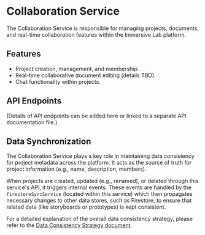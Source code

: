 # Collaboration Service

The Collaboration Service is responsible for managing projects, documents, and real-time collaboration features within the Immersive Lab platform.

## Features
*   Project creation, management, and membership.
*   Real-time collaborative document editing (details TBD).
*   Chat functionality within projects.

## API Endpoints
(Details of API endpoints can be added here or linked to a separate API documentation file.)

## Data Synchronization

The Collaboration Service plays a key role in maintaining data consistency for project metadata across the platform. It acts as the source of truth for project information (e.g., name, description, members).

When projects are created, updated (e.g., renamed), or deleted through this service's API, it triggers internal events. These events are handled by the `firestoreSyncService` (located within this service) which then propagates necessary changes to other data stores, such as Firestore, to ensure that related data (like storyboards or prototypes) is kept consistent.

For a detailed explanation of the overall data consistency strategy, please refer to the [Data Consistency Strategy document](../../docs/data_consistency_strategy.md).
